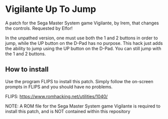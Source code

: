 # Vigilante Up To Jump
A patch for the Sega Master System game Vigilante, by Irem, that changes the controls. Requested by Elfor!

In the unpathed version, one must use both the 1 and 2 buttons in order to jump, while the UP button on the D-Pad has no purpose.
This hack just adds the ability to jump using the UP button on the D-Pad. You can still jump with the 1 and 2 buttons.

## How to install
Use the program FLIPS to install this patch. Simply follow the on-screen prompts in FLIPS and you should have no problems.

FLIPS: https://www.romhacking.net/utilities/1040/

NOTE: A ROM file for the Sega Master System game Vigilante is required
to install this patch, and is NOT contained within this repository
